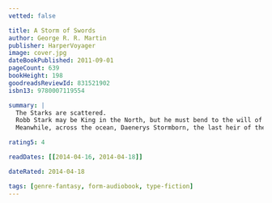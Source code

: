 ```yaml
---
vetted: false

title: A Storm of Swords
author: George R. R. Martin
publisher: HarperVoyager
image: cover.jpg
dateBookPublished: 2011-09-01
pageCount: 639
bookHeight: 198
goodreadsReviewId: 831521902
isbn13: 9780007119554

summary: |
  The Starks are scattered.
  Robb Stark may be King in the North, but he must bend to the will of the old tyrant Walder Frey if he is to hold his crown. And while his youngest sister, Arya, has escaped the clutches of the depraved Cersei Lannister and her son, the capricious boy-king Joffrey, Sansa Stark remains their captive.
  Meanwhile, across the ocean, Daenerys Stormborn, the last heir of the Dragon King, delivers death to the slave-trading cities of Astapor and Yunkai as she approaches Westeros with vengeance in her heart.

rating5: 4

readDates: [[2014-04-16, 2014-04-18]]

dateRated: 2014-04-18

tags: [genre-fantasy, form-audiobook, type-fiction]
---
```

